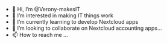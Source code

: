 - 👋 Hi, I’m @Verony-makesIT
- 👀 I’m interested in making IT things work
- 🌱 I’m currently learning to develop Nextcloud apps
- 💞️ I’m looking to collaborate on Nextcloud accounting apps...
- 📫 How to reach me ...

<!---
Verony-makesIT/Verony-makesIT is a ✨ special ✨ repository because its `README.md` (this file) appears on your GitHub profile.
You can click the Preview link to take a look at your changes.
--->
